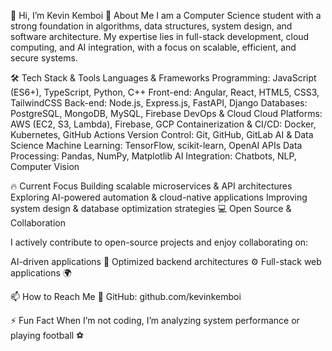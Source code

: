 👋 Hi, I’m Kevin Kemboi
🚀 About Me
I am a Computer Science student with a strong foundation in algorithms, data structures, system design, and software architecture. My expertise lies in full-stack development, cloud computing, and AI integration, with a focus on scalable, efficient, and secure systems.

🛠️ Tech Stack & Tools
Languages & Frameworks
Programming: JavaScript (ES6+), TypeScript, Python, C++
Front-end: Angular, React, HTML5, CSS3, TailwindCSS
Back-end: Node.js, Express.js, FastAPI, Django
Databases: PostgreSQL, MongoDB, MySQL, Firebase
DevOps & Cloud
Cloud Platforms: AWS (EC2, S3, Lambda), Firebase, GCP
Containerization & CI/CD: Docker, Kubernetes, GitHub Actions
Version Control: Git, GitHub, GitLab
AI & Data Science
Machine Learning: TensorFlow, scikit-learn, OpenAI APIs
Data Processing: Pandas, NumPy, Matplotlib
AI Integration: Chatbots, NLP, Computer Vision

🔥 Current Focus
Building scalable microservices & API architectures
Exploring AI-powered automation & cloud-native applications
Improving system design & database optimization strategies
💻 Open Source & Collaboration

I actively contribute to open-source projects and enjoy collaborating on:

AI-driven applications 🤖
Optimized backend architectures ⚙️
Full-stack web applications 🌍

📫 How to Reach Me
🐙 GitHub: github.com/kevinkemboi

⚡ Fun Fact
When I’m not coding, I’m analyzing system performance or playing football ⚽

